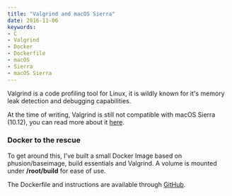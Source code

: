 ```yaml
---
title: "Valgrind and macOS Sierra"
date: 2016-11-06
keywords:
- C
- Valgrind
- Docker
- Dockerfile
- macOS
- Sierra
- macOS Sierra
---
```


Valgrind is a code profiling tool for Linux, it is wildly known for it's memory leak detection and debugging capabilities.

At the time of writing, Valgrind is still not compatible with macOS Sierra (10.12), you can read more about it 
[here](https://bugs.kde.org/show_bug.cgi?id=365327).

### Docker to the rescue

To get around this, I've built a small Docker Image based on phusion/baseimage, build essentials and Valgrind. 
A volume is mounted under **/root/build** for ease of use.

The Dockerfile and instructions are available through [GitHub](https://github.com/joaodlf/docker-valgrind).